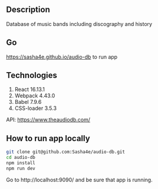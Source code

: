 ## Description
Database of music bands including discography and history

## Go
https://sasha4e.github.io/audio-db to run app

## Technologies
1. React 16.13.1
3. Webpack 4.43.0
5. Babel 7.9.6
6. CSS-loader 3.5.3

API: https://www.theaudiodb.com/

## How to run app locally
```bash
git clone git@github.com:Sasha4e/audio-db.git
cd audio-db
npm install
npm run dev
```
Go to http://localhost:9090/ and be sure that app is running.
